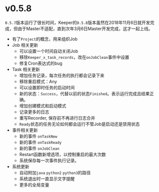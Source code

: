 
# v0.5.8

`0.5.7`版本运行了很长时间，Keeper的`0.5.8`版本虽然在2018年11月6日就开发完成，但由于Master不适配，直到次年3月6日Master开发完成，这才一起上线。

* 有了`Project`的概念，用来组织Job
* Job 相关更新
    + 可以设置一个时间自动关闭Job
    + 移除`Keeper_x_task_records`，改在`onJobClean`事件中设置
    + 修复Cron表达式的bug
* Task 相关更新
    + 增加任务记录，每次任务的执行都会记录下来
    + 移除重启模式：Any
    + 可以设置即时任务的启动时间
    + 新的状态：`Success`，代替以前的状态`Finished`。表示运行完成且结果正确。
    + 增加创建模式和启动模式
    + 记录更多的日志
    + 重写Recorder, 保存前不再进行日志合并
    + `Ready`状态的任务无论如何都会运行不管Job是启动还是禁用状态
* 事件相关更新
    + 新的事件 `onTaskNew`
    + 新的事件 `onTaskReady`
    + 新的事件 `onJobClean`
    + Restart函数新增选项，以控制重启的最大次数
    + 系统保存每一次事件执行记录。
* 系统更新
    + 自动附加`java` `python2` `python3`的路径
    + 系统退出时一直显示文字提醒
    + 更多的全局变量
    
